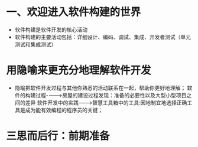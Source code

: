 # 一、欢迎进入软件构建的世界
* 软件构建是软件开发的核心活动
* 软件构建的主要活动包括：详细设计、编码、调试、集成、开发者测试（单元测试和集成测试）

# 用隐喻来更充分地理解软件开发
* 隐喻把软件开发过程与其他你熟悉的活动联系在一起，帮助你更好地理解；
软件的构建过程---->房屋的建设过程发现：准备的必要性以及大型小型项目之间的差异
软件开发中的实践--->智慧工具箱中的工具:因地制宜地选择正确工具是成为能有效编程的程序员的关键；

# 三思而后行：前期准备
